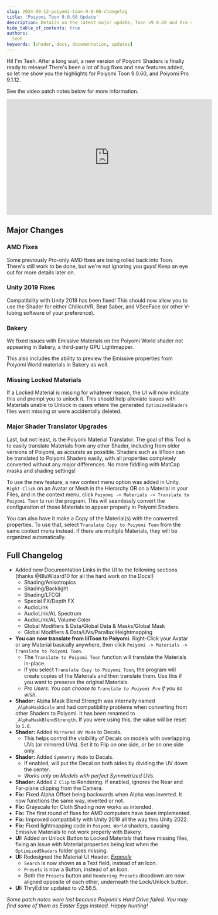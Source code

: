 ```yaml
---
slug: 2024-09-12-poiyomi-toon-9-0-60-changelog
title: 'Poiyomi Toon 9.0.60 Update'
description: Details on the latest major update, Toon v9.0.60 and Pro v9.1.12.
hide_table_of_contents: true
authors:
  teeh
keywords: [shader, docs, documentation, updates]
---
```


Hi! I'm Teeh. After a long wait, a new version of Poiyomi Shaders is finally ready to release! There's been a lot of bug fixes and new features added, so let me show you the highlights for Poiyomi Toon 9.0.60, and Poiyomi Pro 9.1.12.

See the video patch notes below for more information.

<iframe width="560" height="315" src="https://www.youtube-nocookie.com/embed/5xrYYcP4EkE?si=TO5iXVR7NWWw4xNw" title="YouTube video player" frameborder="0" allow="accelerometer; autoplay; clipboard-write; encrypted-media; gyroscope; picture-in-picture; web-share" allowfullscreen></iframe>

## Major Changes

### AMD Fixes

Some previously Pro-only AMD fixes are being rolled back into Toon. There's still work to be done, but we're not ignoring you guys! Keep an eye out for more details later on.

### Unity 2019 Fixes

Compatibility with Unity 2019 has been fixed! This should now allow you to use the Shader for either ChilloutVR, Beat Saber, and VSeeFace (or other V-tubing software of your preference).

### Bakery

We fixed issues with Emissive Materials on the Poiyomi World shader not appearing in Bakery, a third-party GPU Lightmapper.

This also includes the ability to preview the Emissive properties from Poiyomi World materials in Bakery as well.

### Missing Locked Materials

If a Locked Material is missing for whatever reason, the UI will now indicate this and prompt you to unlock it. This should help alleviate issues with Materials unable to Unlock in cases where the generated `OptimizedShaders` files went missing or were accidentally deleted.

### Major Shader Translator Upgrades

Last, but not least, is the Poiyomi Material Translator. The goal of this Tool is to easily translate Materials from any other Shader, including from older versions of Poiyomi, as accurate as possible. Shaders such as lilToon can be translated to Poiyomi Shaders easily, with all properties completely converted without any major differences. No more fiddling with MatCap masks and shading settings!

To use the new feature, a new context menu option was added in Unity. `Right-Click` on an Avatar or Mesh in the Hierarchy OR on a Material in your Files, and in the context menu, click `Poiyomi -> Materials -> Translate to Poiyomi Toon` to run the program. This will seamlessly convert the configuration of those Materials to appear properly in Poiyomi Shaders.

You can also have it make a Copy of the Material(s) with the converted properties. To use that, select `Translate Copy to Poiyomi Toon` from the same context menu instead. If there are multiple Materials, they will be organized automatically.

## Full Changelog

- Added new Documentation Links in the UI to the following sections (thanks @BluWizard10 for all the hard work on the Docs!)
  - Shading/Anisotropics
  - Shading/Backlight
  - Shading/LTCGI
  - Special FX/Depth FX
  - AudioLink
  - AudioLink/AL Spectrum
  - AudioLink/AL Volume Color
  - Global Modifiers & Data/Global Data & Masks/Global Mask
  - Global Modifiers & Data/UVs/Parallax Heightmapping
- **You can now translate from lilToon to Poiyomi.** Right-Click your Avatar or any Material basically anywhere, then click `Poiyomi -> Materials -> Translate to Poiyomi Toon`.
  - The `Translate to Poiyomi Toon` function will translate the Materials in-place.
  - If you select `Translate Copy to Poiyomi Toon`, the program will create copies of the Materials and then translate them. Use this if you want to preserve the original Materials.
  - *Pro Users: You can choose to `Translate to Poiyomi Pro` if you so wish.*
- **Shader:** Alpha Mask Blend Strength was internally named `_AlphaMaskScale` and had compatibility problems when converting from other Shaders to Poiyomi. It has been renamed to `_AlphaMaskBlendStrength`. If you were using this, the value will be reset to `1.0`.
- **Shader:** Added `Mirrored UV Mode` to Decals.
  - This helps control the visibility of Decals on models with overlapping UVs (or mirrored UVs). Set it to Flip on one side, or be on one side only.
- **Shader:** Added `Symmetry Mode` to Decals.
  - If enabled, will put the Decal on both sides by dividing the UV down the center.
  - *Works only on Models with perfect Symmetrized UVs.*
- **Shader:** Added `Z Clip` to Rendering. If enabled, ignores the Near and Far-plane clipping from the Camera.
- **Fix:** Fixed Alpha Offset being backwards when Alpha was inverted. It now functions the same way, inverted or not.
- **Fix:** Grayscale for Cloth Shading now works as intended.
- **Fix:** The first round of fixes for AMD computers have been implemented.
- **Fix:** Improved compatibility with Unity 2019 all the way thru Unity 2022.
- **Fix:** Fixed lightmapping code in `Poiyomi World` shaders, causing Emissive Materials to not work properly with Bakery.
- **UI:** Added an Unlock Button to Locked Materials that have missing files, fixing an issue with Material properties being lost when the `OptimizedShaders` folder goes missing.
- **UI:** Redesigned the Material UI Header. *[Example](https://pbs.twimg.com/media/GOiSuTFWwAAaU1O?format=png&name=900x900)*
  - `Search` is now shown as a Text field, instead of an Icon.
  - `Presets` is now a Button, instead of an Icon.
  - Both the `Presets` button and `Rendering Presets` dropdown are now aligned opposite of each other, underneath the Lock/Unlock button.
- **UI:** ThryEditor updated to v2.56.5.

*Some patch notes were lost because Poiyomi's Hard Drive failed. You may find some of them as Easter Eggs instead. Happy hunting!*